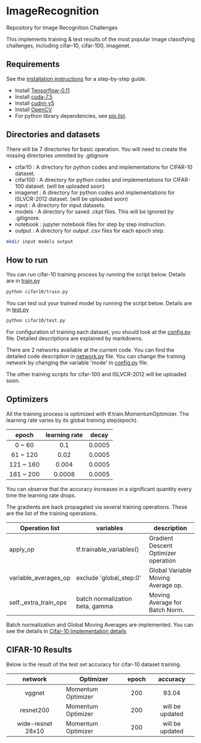 # ImageRecognitionRepository for Image Recognition ChallengesThis implements training & test results of the most popular image classifying challenges, including cifar-10, cifar-100, imagenet.## RequirementsSee the [installation instructions](INSTALL.md) for a step-by-step guide.- Install [Tensorflow-0.11]()- Install [cuda-7.5]()- Install [cudnn v5]()- Install [OpenCV]()- For python library dependencies, see [pip list](pip_list.sh).## Directories and datasetsThere will be 7 directories for basic operation. You will need to create the missing directories ommited by .gitignore- cifar10 : A directory for python codes and implementations for CIFAR-10 dataset.- cifar100 : A directory for python codes and implementations for CIFAR-100 dataset. (will be uploaded soon)- imagenet : A directory for python codes and implementations for ISLVCR-2012 dataset. (will be uploaded soon)- input : A directory for input datasets.- models : A directory for saved .ckpt files. This will be ignored by .gitignore.- notebook : jupyter notebook files for step by step instruction.- output : A directory for output .csv files for each epoch step.```bashmkdir input models output```## How to runYou can run cifar-10 training process by running the script below. Details are in [train.py](cifar10/train.py)```bashpython cifar10/train.py```You can test out your trained model by running the script below. Details are in [test.py](cifar10/test.py)```bashpython cifar10/test.py```For configuration of training each dataset, you should look at the [config.py](cifar10/config.py) file.Detailed descriptions are explained by markdowns.There are 2 networks available at the current code.You can find the detailed code description in [network.py](cifar10/network.py) file.You can change the training network by changing the variable 'mode' in [config.py](cifar10/config.py) file.The other training scripts for cifar-100 and ISLVCR-2012 will be uploaded soon.## OptimizersAll the training process is optimized with tf.train.MomentumOptimizer.The learning rate varies by its global training step(epoch).|   epoch   | learning rate |  decay ||:---------:|:-------------:|:------:||   0 ~ 60  |      0.1      | 0.0005 ||  61 ~ 120 |      0.02     | 0.0005 || 121 ~ 160 |     0.004     | 0.0005 || 161 ~ 200 |     0.0008    | 0.0005 |You can observe that the accuracy increases in a significant quantity every time the learning rate drops.The gradients are back propagated via several training operations.These are the list of the training operations. | Operation list           | variables                         | description                          ||--------------------------|-----------------------------------|--------------------------------------|| apply\_op                | tf.trainable\_variables()         | Gradient Descent Optimizer operation || variable\_averages\_op   | exclude 'global\_step:0'          | Global Variable Moving Average op.   || self.\_extra\_train\_ops | batch normalization beta, gamma   | Moving Average for Batch Norm.       |Batch normalization and Global Moving Averages are implemented. You can see the details in[Cifar-10 Implementation details](cifar10/README.md)## CIFAR-10 ResultsBelow is the result of the test set accuracy for cifar-10 dataset training.| network           | Optimizer          | epoch | accuracy        ||:-----------------:|--------------------|:-----:|:---------------:|| vggnet            | Momentum Optimizer | 200   | 93.04           || resnet200         | Momentum Optimizer | 200   | will be updated || wide-resnet 28x10 | Momentum Optimizer | 200   | will be updated |
